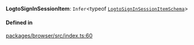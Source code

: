 **LogtoSignInSessionItem**: `Infer`<typeof [`LogtoSignInSessionItemSchema`](../variables/LogtoSignInSessionItemSchema.md)\>

#### Defined in

[packages/browser/src/index.ts:60](https://github.com/logto-io/js/blob/5254dee/packages/browser/src/index.ts#L60)
